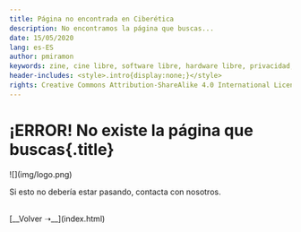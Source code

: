 ```yaml
---
title: Página no encontrada en Ciberética
description: No encontramos la página que buscas...
date: 15/05/2020
lang: es-ES
author: pmiramon
keywords: zine, cine libre, software libre, hardware libre, privacidad, tecnología libre, autonomia digital, magic lantern, coreboot, libreboot, thinkpad, EM272
header-includes: <style>.intro{display:none;}</style>
rights: Creative Commons Attribution-ShareAlike 4.0 International License
---
```


# ¡ERROR! No existe la página que buscas{.title}

<div id="presentacion">
![](img/logo.png)

Si esto no debería estar pasando, contacta con nosotros.

</div>

<div id="botonarticulos">
<br>
[__Volver ➝__](index.html)
</div>
